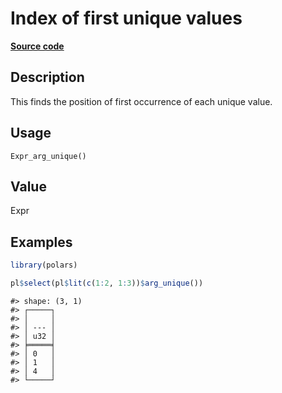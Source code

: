 

# Index of first unique values

[**Source code**](https://github.com/pola-rs/r-polars/tree/8dac37e8bf89bcd080a13d0ed20dd1dc2bee615f/R/after-wrappers.R#L20)

## Description

This finds the position of first occurrence of each unique value.

## Usage

<pre><code class='language-R'>Expr_arg_unique()
</code></pre>

## Value

Expr

## Examples

``` r
library(polars)

pl$select(pl$lit(c(1:2, 1:3))$arg_unique())
```

    #> shape: (3, 1)
    #> ┌─────┐
    #> │     │
    #> │ --- │
    #> │ u32 │
    #> ╞═════╡
    #> │ 0   │
    #> │ 1   │
    #> │ 4   │
    #> └─────┘
